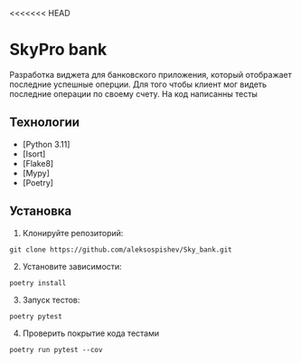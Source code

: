 <<<<<<< HEAD
# SkyPro bank
Разработка виджета для банковского приложения, который отображает последние успешные оперции.
Для того чтобы клиент мог видеть последние операции по своему счету.
На код написанны тесты

## Технологии
- [Python 3.11]
- [Isort]
- [Flake8]
- [Mypy]
- [Poetry]

## Установка 

1. Клонируйте репозиторий:
```
git clone https://github.com/aleksospishev/Sky_bank.git
```

2. Установите зависимости:
```
poetry install
```
3. Запуск тестов:
```
poetry pytest
```
4. Проверить покрытие кода тестами
```
poetry run pytest --cov
```

